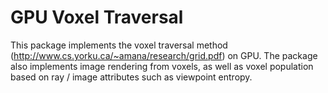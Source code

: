 # GPU Voxel Traversal

This package implements the voxel traversal method (http://www.cs.yorku.ca/~amana/research/grid.pdf) on GPU. The package
also implements image rendering from voxels, as well as voxel population based on ray / image attributes such as viewpoint entropy.